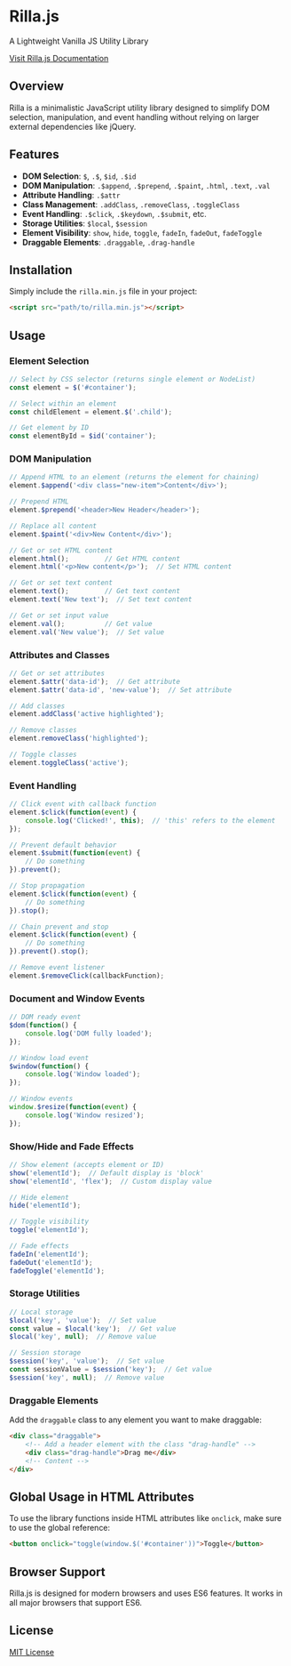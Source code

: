 # Rilla.js 

A Lightweight Vanilla JS Utility Library

[Visit Rilla.js Documentation](https://aldrinrenzcruz.github.io/rillajs/)

## Overview

Rilla is a minimalistic JavaScript utility library designed to simplify DOM selection, manipulation, and event handling without relying on larger external dependencies like jQuery.

## Features

- **DOM Selection**: `$`, `.$`, `$id`, `.$id`
- **DOM Manipulation**: `.$append`, `.$prepend`, `.$paint`, `.html`, `.text`, `.val`
- **Attribute Handling**: `.$attr`
- **Class Management**: `.addClass`, `.removeClass`, `.toggleClass`
- **Event Handling**: `.$click`, `.$keydown`, `.$submit`, etc.
- **Storage Utilities**: `$local`, `$session`
- **Element Visibility**: `show`, `hide`, `toggle`, `fadeIn`, `fadeOut`, `fadeToggle`
- **Draggable Elements**: `.draggable`, `.drag-handle`

## Installation

Simply include the `rilla.min.js` file in your project:

```html
<script src="path/to/rilla.min.js"></script>
```

## Usage

### Element Selection

```javascript
// Select by CSS selector (returns single element or NodeList)
const element = $('#container');

// Select within an element
const childElement = element.$('.child');

// Get element by ID
const elementById = $id('container');
```

### DOM Manipulation

```javascript
// Append HTML to an element (returns the element for chaining)
element.$append('<div class="new-item">Content</div>');

// Prepend HTML
element.$prepend('<header>New Header</header>');

// Replace all content
element.$paint('<div>New Content</div>');

// Get or set HTML content
element.html();         // Get HTML content
element.html('<p>New content</p>');  // Set HTML content

// Get or set text content
element.text();         // Get text content
element.text('New text');  // Set text content

// Get or set input value
element.val();          // Get value
element.val('New value');  // Set value
```

### Attributes and Classes

```javascript
// Get or set attributes
element.$attr('data-id');  // Get attribute
element.$attr('data-id', 'new-value');  // Set attribute

// Add classes
element.addClass('active highlighted');

// Remove classes
element.removeClass('highlighted');

// Toggle classes
element.toggleClass('active');
```

### Event Handling

```javascript
// Click event with callback function
element.$click(function(event) {
    console.log('Clicked!', this);  // 'this' refers to the element
});

// Prevent default behavior
element.$submit(function(event) {
    // Do something
}).prevent();

// Stop propagation
element.$click(function(event) {
    // Do something
}).stop();

// Chain prevent and stop
element.$click(function(event) {
    // Do something
}).prevent().stop();

// Remove event listener
element.$removeClick(callbackFunction);
```

### Document and Window Events

```javascript
// DOM ready event
$dom(function() {
    console.log('DOM fully loaded');
});

// Window load event
$window(function() {
    console.log('Window loaded');
});

// Window events
window.$resize(function(event) {
    console.log('Window resized');
});
```

### Show/Hide and Fade Effects

```javascript
// Show element (accepts element or ID)
show('elementId');  // Default display is 'block'
show('elementId', 'flex');  // Custom display value

// Hide element
hide('elementId');

// Toggle visibility
toggle('elementId');

// Fade effects
fadeIn('elementId');
fadeOut('elementId');
fadeToggle('elementId');
```

### Storage Utilities

```javascript
// Local storage
$local('key', 'value');  // Set value
const value = $local('key');  // Get value
$local('key', null);  // Remove value

// Session storage
$session('key', 'value');  // Set value
const sessionValue = $session('key');  // Get value
$session('key', null);  // Remove value
```

### Draggable Elements

Add the `draggable` class to any element you want to make draggable:

```html
<div class="draggable">
    <!-- Add a header element with the class "drag-handle" -->
    <div class="drag-handle">Drag me</div>
    <!-- Content -->
</div>
```

## Global Usage in HTML Attributes

To use the library functions inside HTML attributes like `onclick`, make sure to use the global reference:

```html
<button onclick="toggle(window.$('#container'))">Toggle</button>
```

## Browser Support

Rilla.js is designed for modern browsers and uses ES6 features. It works in all major browsers that support ES6.

## License

[MIT License](LICENSE)